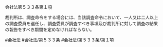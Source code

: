 会社法第５３３条第１項

裁判所は、調査命令をする場合には、当該調査命令において、一人又は二人以上の調査委員を選任し、調査委員が調査すべき事項及び裁判所に対して調査の結果の報告をすべき期間を定めなければならない。

#会社法
#会社法/第５３３条
#会社法/第５３３条/第１項
